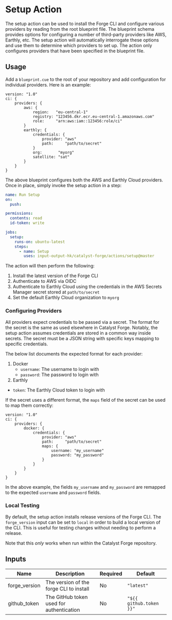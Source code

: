 # Setup Action

The setup action can be used to install the Forge CLI and configure various providers by reading from the root blueprint file.
The blueprint schema provides options for configuring a number of third-party providers like AWS, Earthly, etc.
The setup action will automatically interrogate these options and use them to determine which providers to set up.
The action only configures providers that have been specified in the blueprint file.

## Usage

Add a `blueprint.cue` to the root of your repository and add configuration for individual providers.
Here is an example:

```cue
version: "1.0"
ci: {
	providers: {
		aws: {
			region:   "eu-central-1"
			registry: "123456.dkr.ecr.eu-central-1.amazonaws.com"
			role:     "arn:aws:iam::123456:role/ci"
		}
		earthly: {
			credentials: {
				provider: "aws"
				path:     "path/to/secret"
			}
			org:       "myorg"
			satellite: "sat"
		}
	}
}
```

The above blueprint configures both the AWS and Earthly Cloud providers.
Once in place, simply invoke the setup action in a step:

```yaml
name: Run Setup
on:
  push:

permissions:
  contents: read
  id-token: write

jobs:
  setup:
    runs-on: ubuntu-latest
    steps:
      - name: Setup
        uses: input-output-hk/catalyst-forge/actions/setup@master
```

The action will then perform the following:

1. Install the latest version of the Forge CLI
2. Authenticate to AWS via OIDC
3. Authenticate to Earthly Cloud using the credentials in the AWS Secrets Manager secret stored at `path/to/secret`
4. Set the default Earthly Cloud organization to `myorg`

### Configuring Providers

All providers expect credentials to be passed via a secret.
The format for the secret is the same as used elsewhere in Catalyst Forge.
Notably, the setup action assumes credentials are stored in a common way inside secrets.
The secret must be a JSON string with specific keys mapping to specific credentials.

The below list documents the expected format for each provider:

1. Docker
   - `username`: The username to login with
   - `password`: The password to login with
1. Earthly
  - `token`: The Earthly Cloud token to login with

If the secret uses a different format, the `maps` field of the secret can be used to map them correctly:

```cue
version: "1.0"
ci: {
	providers: {
		docker: {
			credentials: {
				provider: "aws"
				path:     "path/to/secret"
                maps: {
                    username: "my_username"
                    password: "my_password"
                }
			}
		}
	}
}
```

In the above example, the fields `my_username` and `my_password` are remapped to the expected `username` and `password` fields.

### Local Testing

By default, the setup action installs release versions of the Forge CLI.
The `forge_version` input can be set to `local` in order to build a local version of the CLI.
This is useful for testing changes without needing to perform a release.

Note that this _only_ works when run within the Catalyst Forge repository.

## Inputs

| Name          | Description                              | Required | Default                 |
| ------------- | ---------------------------------------- | -------- | ----------------------- |
| forge_version | The version of the forge CLI to install  | No       | `"latest"`              |
| github_token  | The GitHub token used for authentication | No       | `"${{ github.token }}"` |